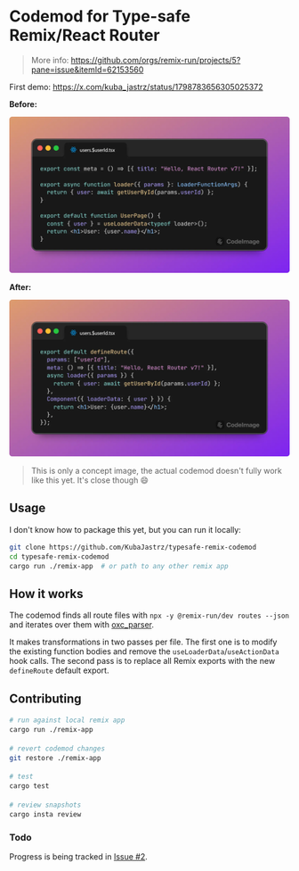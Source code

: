# Codemod for Type-safe Remix/React Router

> More info: https://github.com/orgs/remix-run/projects/5?pane=issue&itemId=62153560

First demo: https://x.com/kuba_jastrz/status/1798783656305025372

**Before:**

![before](./docs/before.webp)

**After:**

![after](./docs/after.webp)

> This is only a concept image, the actual codemod doesn't fully work like this yet. It's close though 😄

## Usage

I don't know how to package this yet, but you can run it locally:

```bash
git clone https://github.com/KubaJastrz/typesafe-remix-codemod
cd typesafe-remix-codemod
cargo run ./remix-app  # or path to any other remix app
```

## How it works

The codemod finds all route files with `npx -y @remix-run/dev routes --json` and iterates over them with [oxc_parser](https://oxc.rs/docs/guide/usage/parser.html).

It makes transformations in two passes per file. The first one is to modify the existing function bodies and remove the `useLoaderData`/`useActionData` hook calls. The second pass is to replace all Remix exports with the new `defineRoute` default export.

## Contributing

```bash
# run against local remix app
cargo run ./remix-app

# revert codemod changes
git restore ./remix-app

# test
cargo test

# review snapshots
cargo insta review
```

### Todo

Progress is being tracked in [Issue #2](https://github.com/KubaJastrz/typesafe-remix-codemod/issues/2).
